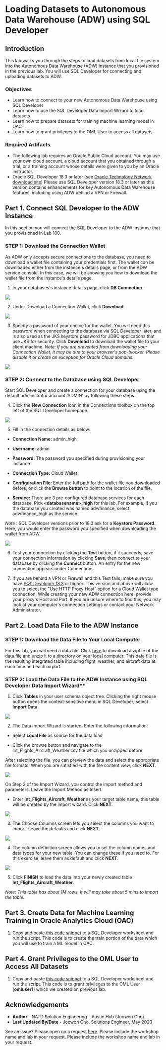 # Loading Datasets to Autonomous Data Warehouse (ADW) using SQL Developer

## Introduction

This lab walks you through the steps to load datasets from local file system into the Autonomous Data Warehouse (ADW) instance that you provisioned in the previous lab. You will use SQL Developer for connecting and uploading datasets to ADW. 

### Objectives
-   Learn how to connect to your new Autonomous Data Warehouse using SQL Developer
-   Learn how to use the SQL Developer Data Import Wizard to load datasets
-   Learn how to prepare datasets for training machine learning model in OAC 
-   Learn how to grant privileges to the OML User to access all datasets

### Required Artifacts
-   The following lab requires an Oracle Public Cloud account. You may use your own cloud account, a cloud account that you obtained through a trial, or a training account whose details were given to you by an Oracle instructor.
-   Oracle SQL Developer 18.3 or later (see <a href="http://www.oracle.com/technetwork/developer-tools/sql-developer/downloads/index.html" target="\_blank">Oracle Technology Network download site</a>)
Please use SQL Developer version 18.3 or later as this version contains enhancements for key Autonomous Data Warehouse features, including using ADW behind a VPN or Firewall.


## Part 1. Connect SQL Developer to the ADW Instance
In this section you will connect the SQL Developer to the ADW instance that you provisioned in Lab 100.

### **STEP 1**: Download the Connection Wallet
As ADW only accepts secure connections to the database, you need to download a wallet file containing your credentials first. The wallet can be downloaded either from the instance's details page, or from the ADW service console. In this case, we will be showing you how to download the wallet file from the instance's details page.

1.  In your databases's instance details page, click **DB Connection**.

![](./images/picture200-34.jpeg)

2.  Under Download a Connection Wallet, click **Download**.

![](./images/picture200-15.jpg)

3.  Specify a password of your choice for the wallet. You will need this password when connecting to the database via SQL Developer later, and is also used as the JKS keystore password for JDBC applications that use JKS for security. Click **Download** to download the wallet file to your client machine. 
*Note: If you are prevented from downloading your Connection Wallet, it may be due to your browser's pop-blocker. Please disable it or create an exception for Oracle Cloud domains.*

![](./images/picture200-16.jpg)

### **STEP 2**: Connect to the Database using SQL Developer
Start SQL Developer and create a connection for your database using the default administrator account 'ADMIN' by following these steps.

4.   Click the **New Connection** icon in the Connections toolbox on the top left of the SQL Developer homepage.

![](./images/snap0014653.jpg)

5.   Fill in the connection details as below:

  -   **Connection Name:** admin_high

  -   **Username:** admin

  -   **Password:** The password you specified during provisioning your instance

  -   **Connection Type:** Cloud Wallet

  -   **Configuration File:** Enter the full path for the wallet file you downloaded before, or click the **Browse button** to point to the location of the file.

  -   **Service:** There are 3 pre-configured database services for each database. Pick **&lt;databasename&gt;_high** for this lab. For
example, if you the database you created was named adwfinance, select adwfinance_high as the service.

*Note* : SQL Developer versions prior to 18.3 ask for a **Keystore Password.** Here, you would enter the password you specified when downloading the wallet from ADW.

![](./images/picture200-18.jpg)

6.  Test your connection by clicking the **Test** button, if it succeeds, save your connection information by clicking **Save**, then connect to your database by clicking the **Connect** button. An entry for the new connection appears under Connections.

7.  If you are behind a VPN or Firewall and this Test fails, make sure you have <a href="https://www.oracle.com/technetwork/developer-tools/sql-developer/downloads/index.html" target="\_blank">SQL Developer 18.3</a> or higher. This version and above will allow you to select the "Use HTTP Proxy Host" option for a Cloud Wallet type connection. While creating your new ADW connection here, provide your proxy's Host and Port. If you are unsure where to find this, you may look at your computer's connection settings or contact your Network Administrator.



## Part 2. Load Data File to the ADW Instance

### **STEP 1**: Download the Data File to Your Local Computer

For this lab, you will need a data file. Click [here](./files/flights_aircraft_weather.zip) to download a zipfile of the data file and unzip it to a directory on your local computer. This data file is the resulting integrated table including flight, weather, and aircraft data at each time and each airport.

### **STEP 2**: Load the Data File to the ADW Instance using SQL Developer Data Import Wizard**

1. Click **Tables** in your user schema object tree. Clicking the right mouse button opens the context-sensitive menu in SQL Developer; select **Import Data**. 

![](./images/picture200-import.jpg)

2. The Data Import Wizard is started. Enter the following information:

  - Select **Local File** as source for the data load

  - Click the browse button and navigate to the Int_Flights_Aircraft_Weather.csv file which you unzipped before 
  
After selecting the file, you can preview the data and select the appropriate file formats. When you are satisfied with the file content view, click **NEXT**.

 ![](./images/picture200-import2.jpg)
  

On Step 2 of the Import Wizard, you control the import method and parameters. Leave the Import Method as Insert. 
- Enter **Int_Flights_Aircraft_Weather** as your target table name, this table will be created by the import wizard. Click **NEXT**.

![](./images/picture200-import3.jpg)


3. The Choose Columns screen lets you select the columns you want to import. Leave the defaults and click **NEXT**.

![](./images/picture200-import4.jpg)


4. The column definition screen allows you to set the column names and data types for your new table. You can change these if you need to. For this exercise, leave them as default and click **NEXT**.

![](./images/picture200-import5.jpg)

5. Click **FINISH** to load the data into your newly created table **Int_Flights_Aircraft_Weather**. 

*Note: This table has about 1M rows. It will may take about 5 mins to import the table.*



## Part 3. Create Data for Machine Learning Training in Oracle Analytics Cloud (OAC)

1.  Copy and paste [this code snippet](./files/data_OAC.sql) to a SQL Developer worksheet and run the script. This code is to create the train portion of the data which you will use to train a ML model in OAC. 



## Part 4. Grant Privileges to the OML User to Access All Datasets

1.  Copy and paste [this code snippet](./files/grant_Privileges.sql) to a SQL Developer worksheet and run the script. This code is to grant privileges to the OML User (**omluser1**) which we created on previous lab. 


## Acknowledgements

- **Author** - NATD Solution Engineering - Austin Hub (Joowon Cho)
- **Last Updated By/Date** - Joowon Cho, Solutions Engineer, May 2020

See an issue?  Please open up a request [here](https://github.com/oracle/learning-library/issues).   Please include the workshop name and lab in your request.    Please include the workshop name and lab in your request. 
